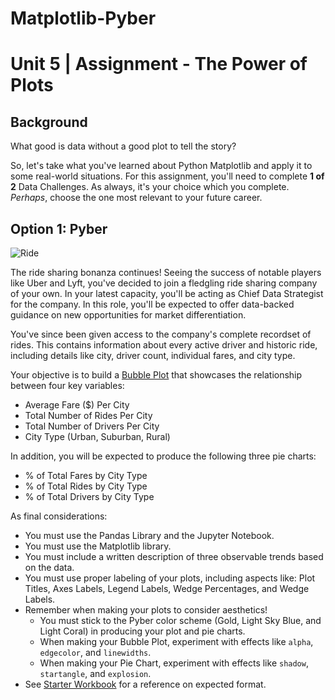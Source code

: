 # Matplotlib-Pyber

# Unit 5 | Assignment - The Power of Plots

## Background

What good is data without a good plot to tell the story?

So, let's take what you've learned about Python Matplotlib and apply it to some real-world situations. For this assignment, you'll need to complete **1 of 2** Data Challenges. As always, it's your choice which you complete. _Perhaps_, choose the one most relevant to your future career.

## Option 1: Pyber

![Ride](Images/Ride.png)

The ride sharing bonanza continues! Seeing the success of notable players like Uber and Lyft, you've decided to join a fledgling ride sharing company of your own. In your latest capacity, you'll be acting as Chief Data Strategist for the company. In this role, you'll be expected to offer data-backed guidance on new opportunities for market differentiation.

You've since been given access to the company's complete recordset of rides. This contains information about every active driver and historic ride, including details like city, driver count, individual fares, and city type.

Your objective is to build a [Bubble Plot](https://en.wikipedia.org/wiki/Bubble_chart) that showcases the relationship between four key variables:

* Average Fare ($) Per City
* Total Number of Rides Per City
* Total Number of Drivers Per City
* City Type (Urban, Suburban, Rural)

In addition, you will be expected to produce the following three pie charts:

* % of Total Fares by City Type
* % of Total Rides by City Type
* % of Total Drivers by City Type

As final considerations:

* You must use the Pandas Library and the Jupyter Notebook.
* You must use the Matplotlib library.
* You must include a written description of three observable trends based on the data.
* You must use proper labeling of your plots, including aspects like: Plot Titles, Axes Labels, Legend Labels, Wedge Percentages, and Wedge Labels.
* Remember when making your plots to consider aesthetics!
  * You must stick to the Pyber color scheme (Gold, Light Sky Blue, and Light Coral) in producing your plot and pie charts.
  * When making your Bubble Plot, experiment with effects like `alpha`, `edgecolor`, and `linewidths`.
  * When making your Pie Chart, experiment with effects like `shadow`, `startangle`, and `explosion`.
* See [Starter Workbook](Pyber/pyber_starter.ipynb) for a reference on expected format.
